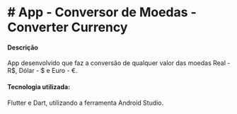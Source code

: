 # # App - Conversor de Moedas -  Converter Currency

#### Descrição
App desenvolvido que faz a conversão de qualquer valor das moedas Real - R$, Dólar - $ e Euro - €.

#### Tecnologia utilizada:
Flutter e Dart, utilizando a ferramenta Android Studio.
